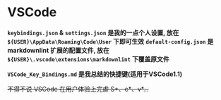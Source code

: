 # VSCode

**`keybindings.json` & `settings.json` 是我的一点个人设置, 放在 `${USER}\AppData\Roaming\Code\User` 下即可生效**
**`default-config.json` 是 markdownlint 扩展的配置文件, 放在 `${USER}\.vscode\extensions\markdownlint` 下覆盖原文件**

**`VSCode_Key_Bindings.md` 是我总结的快捷键(适用于VSCode1.1)**

~~不得不说 VSCode 在用户体验上完虐 S\*、e\*、v\*...~~
